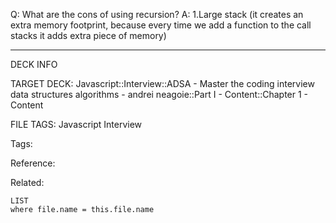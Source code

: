 Q: What are the cons of using recursion?
A: 1.Large stack (it creates an extra memory footprint, because every time we add a function to the call stacks it adds extra piece of memory)
<!--ID: 1690026322232-->

---

DECK INFO

TARGET DECK: Javascript::Interview::ADSA - Master the coding interview data structures algorithms - andrei neagoie::Part I - Content::Chapter 1 - Content

FILE TAGS: Javascript Interview

Tags:

Reference:

Related:

```dataview
LIST
where file.name = this.file.name
```
